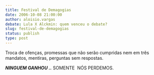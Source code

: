```yaml
---
title: Festival de Demagogias
date: 2006-10-08 21:00:00
author: aloisio.vargas
debate: Lula X Alckmin: quem venceu o debate?
slug: festival-de-demagogias
status: publish 
type: post
---
```


Troca de ofenças, promessas que não serão cumpridas nem em três mandatos, mentiras, perguntas sem respostas.


***NINGUEM GANHOU ..*** SOMENTE  NÓS PERDEMOS.


 


 


